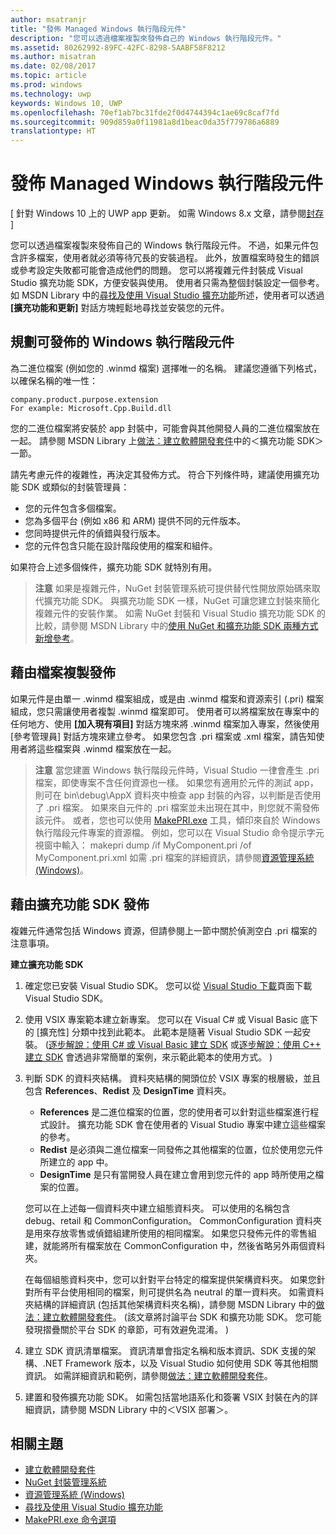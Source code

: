 ```yaml
---
author: msatranjr
title: "發佈 Managed Windows 執行階段元件"
description: "您可以透過檔案複製來發佈自己的 Windows 執行階段元件。"
ms.assetid: 80262992-89FC-42FC-8298-5AABF58F8212
ms.author: misatran
ms.date: 02/08/2017
ms.topic: article
ms.prod: windows
ms.technology: uwp
keywords: Windows 10, UWP
ms.openlocfilehash: 70ef1ab7bc31fde2f0d4744394c1ae69c8caf7fd
ms.sourcegitcommit: 909d859a0f11981a8d1beac0da35f779786a6889
translationtype: HT
---
```

# <a name="distributing-a-managed-windows-runtime-component"></a>發佈 Managed Windows 執行階段元件


\[ 針對 Windows 10 上的 UWP app 更新。 如需 Windows 8.x 文章，請參閱[封存](http://go.microsoft.com/fwlink/p/?linkid=619132) \]

您可以透過檔案複製來發佈自己的 Windows 執行階段元件。 不過，如果元件包含許多檔案，使用者就必須等待冗長的安裝過程。 此外，放置檔案時發生的錯誤或參考設定失敗都可能會造成他們的問題。 您可以將複雜元件封裝成 Visual Studio 擴充功能 SDK，方便安裝與使用。 使用者只需為整個封裝設定一個參考。 如 MSDN Library 中的[尋找及使用 Visual Studio 擴充功能](https://msdn.microsoft.com/library/vstudio/dd293638.aspx)所述，使用者可以透過 **\[擴充功能和更新\]** 對話方塊輕鬆地尋找並安裝您的元件。

## <a name="planning-a-distributable-windows-runtime-component"></a>規劃可發佈的 Windows 執行階段元件

為二進位檔案 (例如您的 .winmd 檔案) 選擇唯一的名稱。 建議您遵循下列格式，以確保名稱的唯一性：

``` syntax
company.product.purpose.extension
For example: Microsoft.Cpp.Build.dll
```

您的二進位檔案將安裝於 app 封裝中，可能會與其他開發人員的二進位檔案放在一起。 請參閱 MSDN Library 上[做法：建立軟體開發套件](https://msdn.microsoft.com/library/hh768146.aspx)中的＜擴充功能 SDK＞一節。

請先考慮元件的複雜性，再決定其發佈方式。 符合下列條件時，建議使用擴充功能 SDK 或類似的封裝管理員：

-   您的元件包含多個檔案。
-   您為多個平台 (例如 x86 和 ARM) 提供不同的元件版本。
-   您同時提供元件的偵錯與發行版本。
-   您的元件包含只能在設計階段使用的檔案和組件。

如果符合上述多個條件，擴充功能 SDK 就特別有用。

> **注意**  如果是複雜元件，NuGet 封裝管理系統可提供替代性開放原始碼來取代擴充功能 SDK。 與擴充功能 SDK 一樣，NuGet 可讓您建立封裝來簡化複雜元件的安裝作業。 如需 NuGet 封裝和 Visual Studio 擴充功能 SDK 的比較，請參閱 MSDN Library 中的[使用 NuGet 和擴充功能 SDK 兩種方式新增參考](https://msdn.microsoft.com/library/jj161096.aspx)。

## <a name="distribution-by-file-copy"></a>藉由檔案複製發佈

如果元件是由單一 .winmd 檔案組成，或是由 .winmd 檔案和資源索引 (.pri) 檔案組成，您只需讓使用者複製 .winmd 檔案即可。 使用者可以將檔案放在專案中的任何地方、使用 **\[加入現有項目\]** 對話方塊來將 .winmd 檔案加入專案，然後使用 [參考管理員] 對話方塊來建立參考。 如果您包含 .pri 檔案或 .xml 檔案，請告知使用者將這些檔案與 .winmd 檔案放在一起。

> **注意**  當您建置 Windows 執行階段元件時，Visual Studio 一律會產生 .pri 檔案，即使專案不含任何資源也一樣。 如果您有適用於元件的測試 app，則可在 bin\debug\AppX 資料夾中檢查 app 封裝的內容，以判斷是否使用了 .pri 檔案。 如果來自元件的 .pri 檔案並未出現在其中，則您就不需發佈該元件。 或者，您也可以使用 [MakePRI.exe](https://msdn.microsoft.com/library/windows/apps/jj552945.aspx) 工具，傾印來自於 Windows 執行階段元件專案的資源檔。 例如，您可以在 Visual Studio 命令提示字元視窗中輸入： makepri dump /if MyComponent.pri /of MyComponent.pri.xml 如需 .pri 檔案的詳細資訊，請參閱[資源管理系統 (Windows)](https://msdn.microsoft.com/library/windows/apps/jj552947.aspx)。

## <a name="distribution-by-extension-sdk"></a>藉由擴充功能 SDK 發佈

複雜元件通常包括 Windows 資源，但請參閱上一節中關於偵測空白 .pri 檔案的注意事項。

**建立擴充功能 SDK**

1.  確定您已安裝 Visual Studio SDK。 您可以從 [Visual Studio 下載](https://www.visualstudio.com/downloads/download-visual-studio-vs)頁面下載 Visual Studio SDK。
2.  使用 VSIX 專案範本建立新專案。 您可以在 Visual C# 或 Visual Basic 底下的 [擴充性] 分類中找到此範本。 此範本是隨著 Visual Studio SDK 一起安裝。 ([逐步解說：使用 C# 或 Visual Basic 建立 SDK](https://msdn.microsoft.com/library/jj127119.aspx) 或[逐步解說：使用 C++ 建立 SDK](https://msdn.microsoft.com/library/jj127117.aspx) 會透過非常簡單的案例，來示範此範本的使用方式。 )
3.  判斷 SDK 的資料夾結構。 資料夾結構的開頭位於 VSIX 專案的根層級，並且包含 **References**、**Redist** 及 **DesignTime** 資料夾。

    -   **References** 是二進位檔案的位置，您的使用者可以針對這些檔案進行程式設計。 擴充功能 SDK 會在使用者的 Visual Studio 專案中建立這些檔案的參考。
    -   **Redist** 是必須與二進位檔案一同發佈之其他檔案的位置，位於使用您元件所建立的 app 中。
    -   **DesignTime** 是只有當開發人員在建立會用到您元件的 app 時所使用之檔案的位置。

    您可以在上述每一個資料夾中建立組態資料夾。 可以使用的名稱包含 debug、retail 和 CommonConfiguration。 CommonConfiguration 資料夾是用來存放零售或偵錯組建所使用的相同檔案。 如果您只發佈元件的零售組建，就能將所有檔案放在 CommonConfiguration 中，然後省略另外兩個資料夾。

    在每個組態資料夾中，您可以針對平台特定的檔案提供架構資料夾。 如果您針對所有平台使用相同的檔案，則可提供名為 neutral 的單一資料夾。 如需資料夾結構的詳細資訊 (包括其他架構資料夾名稱)，請參閱 MSDN Library 中的[做法：建立軟體開發套件](https://msdn.microsoft.com/library/hh768146.aspx)。 (該文章將討論平台 SDK 和擴充功能 SDK。 您可能發現摺疊關於平台 SDK 的章節，可有效避免混淆。 )

4.  建立 SDK 資訊清單檔案。 資訊清單會指定名稱和版本資訊、SDK 支援的架構、.NET Framework 版本，以及 Visual Studio 如何使用 SDK 等其他相關資訊。 如需詳細資訊和範例，請參閱[做法：建立軟體開發套件](https://msdn.microsoft.com/library/hh768146.aspx)。
5.  建置和發佈擴充功能 SDK。 如需包括當地語系化和簽署 VSIX 封裝在內的詳細資訊，請參閱 MSDN Library 中的＜VSIX 部署＞。

## <a name="related-topics"></a>相關主題

* [建立軟體開發套件](https://msdn.microsoft.com/library/hh768146.aspx)
* [NuGet 封裝管理系統](https://github.com/NuGet/Home)
* [資源管理系統 (Windows)](https://msdn.microsoft.com/library/windows/apps/jj552947.aspx)
* [尋找及使用 Visual Studio 擴充功能](https://msdn.microsoft.com/library/dd293638.aspx)
* [MakePRI.exe 命令選項](https://msdn.microsoft.com/library/windows/apps/jj552945.aspx)
